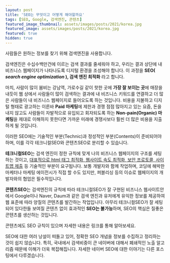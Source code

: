 ```yaml
---
layout: post
title: 'SEO는 무엇이고 어떻게 해야할까요'
tags: [SEO, Google, 검색엔진, 콘텐츠]
featured_image_thumbnail: assets/images/posts/2021/korea.jpg
featured_image: assets/images/posts/2021/korea.jpg
featured: true
hidden: true
---
```



사람들은 원하는 정보를 찾기 위해 검색엔진을 사용합니다.

검색엔진은 수십수백만건에 이르는 검색 결과를 줄세워야 하고, 우리는 결과 상단에 내 비즈니스 웹페이지가 나타나도록 디지털 환경을 조성해야 합니다. 이 과정을 **SEO( *search engine optimization* ), 검색 엔진 최적화** 라고 합니다.



마치, 사람이 많이 붐비는 강남역, 가로수길 같이 핫한 곳에 **가장 잘 보이는 곳**에 매장을 내듯이 웹 상에서 사람들이 많이 검색하는 결과에 내 비즈니스 키워드를 연결하고 더 많은 사람들이 내 비즈니스 웹페이지로 들어오도록 하는 것입니다. 비용을 지불하고 디지털 형태로 광고하는 이른바 **Paid 마케팅**에 제한과 경쟁 점점 많아지고 있는 요즘, 돈을 내지 않고도 사람들이 자발적으로 유입되고 회자되도록 하는 **Non-pain(Organic) 마케팅**을 제대로 이해하지 못한다면 가까운 미래에 경쟁사보다 훨씬 더 많은 비용을 지출하게 될 것입니다.



이러한 SEO에는 기술적인 부분(Technic)과 정성적인 부분(Contents)이 준비되어야 하며, 이를 각각 테크니컬SEO와 콘텐츠SEO로 분리할 수 있습니다.



**테크니컬SEO**는 검색 엔진이 정한 규칙에 맞게 나의 비즈니스 웹페이지의 구조를 세팅하는 것이고, <u>대표적으로 html 태그 최적화, 웹사이트 속도 최적화, 보안 프로토콜, 사이트맵 제출</u> 등 기술적인 부분이 요구됩니다. 보통 개발자와 함께 작업하며, 코딩에 해박한 마케터나 마케팅 에이전시가 직접 할 수도 있지만, 퍼블리싱 등의 이슈로 웹페이지의 개발자와의 협업은 필수적입니다.



**콘텐츠SEO**는 검색엔진의 규칙에 따라 테크니컬SEO가 잘 구현된 비즈니스 웹사이트안에서 Google이나 Naver, Daum과 같은 검색 엔진과 유저에게 유익한 정보를 제공하여 웹 표준에 따라 양질의 콘텐츠를 발간하는 작업입니다. 아무리 테크니컬SEO가 잘 세팅되어 있다한들 보여질 콘텐츠 없이 효과적인 **SEO는 불가능**하며, SEO의 핵심은 질좋은 콘텐츠를 생산하는 것입니다.

콘텐츠에도 SEO 규칙이 있으며 자세한 내용은 링크를 통해 알아보세요.

SEO에 대한 여러 낭설이 떠돌고 있어, 정확한 SEO 개념을 정보를 수집하고  정리하는 것이 쉽지 않습니다. 특히, 국내에서 검색비중이 큰 네이버에 대해서 폐쇄적인 노출 알고리즘 때문에 이해가 더욱 복잡해집니다. 자세한 네이버 SEO에 대한 이야기는 다른 포스팅에서 다루겠습니다.
